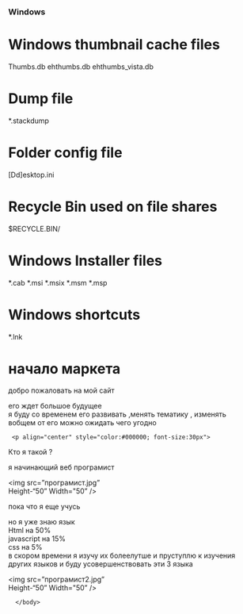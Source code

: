  


### Windows ###
# Windows thumbnail cache files
Thumbs.db
ehthumbs.db
ehthumbs_vista.db

# Dump file
*.stackdump

# Folder config file
[Dd]esktop.ini

# Recycle Bin used on file shares
$RECYCLE.BIN/

# Windows Installer files
*.cab
*.msi
*.msix
*.msm
*.msp

# Windows shortcuts
*.lnk


 
 
 <html>
 
 <head> 
 
  <title>Niki_market_only</title>
  
 </head>
 
 <body>
  <script type=text/javascript">
  alert("ПРИВЕТ!");
  </script>
  <h1>начало маркета </h1>
  
  <p>добро пожаловать на мой сайт</p> 
  
  <p>его ждет большое будущее <br/>я буду со временем его развивать ,менять тематику , изменять <br/>вобщем от его можно ожидать чего угодно</p> 
 
     <p align="center" style="color:#000000; font-size:30px">
Кто я такой ?</p>
                               
  <p>я начинающий веб програмист</p>
  
 <img src=”програмист.jpg”  
 Height-“50”  Width="50”    />
 
 <p>пока что я еще учусь</p>
 

 <p>но я уже знаю язык <br/> Html на 50% <br/> javascript на 15% <br/>css на 5% <br/>в скором времени я изучу их болеелутше и пруступлю к изучения других языков и буду усовершенствовать эти 3 языка</p>
 
   <img src=”програмист2.jpg”   
  Height-“50”  Width="50”    />
  

      </body>
</html>
